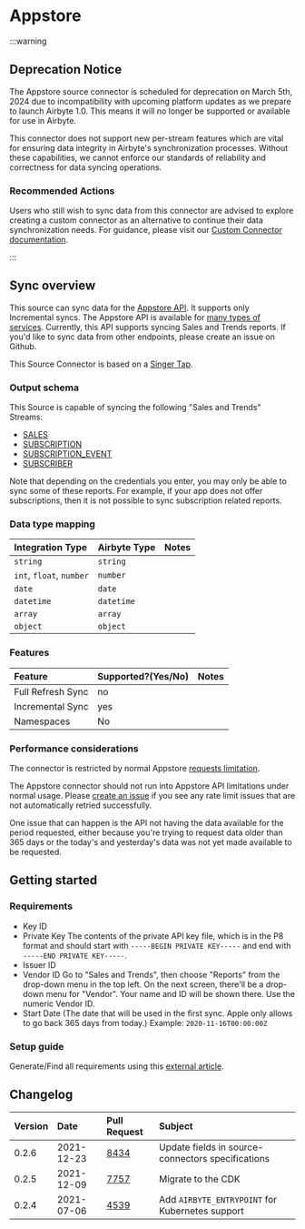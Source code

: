# Appstore

:::warning

## Deprecation Notice

The Appstore source connector is scheduled for deprecation on March 5th, 2024 due to incompatibility with upcoming platform updates as we prepare to launch Airbyte 1.0. This means it will no longer be supported or available for use in Airbyte.

This connector does not support new per-stream features which are vital for ensuring data integrity in Airbyte's synchronization processes. Without these capabilities, we cannot enforce our standards of reliability and correctness for data syncing operations.

### Recommended Actions

Users who still wish to sync data from this connector are advised to explore creating a custom connector as an alternative to continue their data synchronization needs. For guidance, please visit our [Custom Connector documentation](/connector-development/).

:::

## Sync overview

This source can sync data for the [Appstore API](https://developer.apple.com/documentation/appstoreconnectapi). It supports only Incremental syncs. The Appstore API is available for [many types of services](https://developer.apple.com/documentation/appstoreconnectapi). Currently, this API supports syncing Sales and Trends reports. If you'd like to sync data from other endpoints, please create an issue on Github.

This Source Connector is based on a [Singer Tap](https://github.com/miroapp/tap-appstore).

### Output schema

This Source is capable of syncing the following "Sales and Trends" Streams:

- [SALES](https://help.apple.com/app-store-connect/#/dev15f9508ca)
- [SUBSCRIPTION](https://help.apple.com/app-store-connect/#/itc5dcdf6693)
- [SUBSCRIPTION_EVENT](https://help.apple.com/app-store-connect/#/itc0b9b9d5b2)
- [SUBSCRIBER](https://help.apple.com/app-store-connect/#/itcf20f3392e)

Note that depending on the credentials you enter, you may only be able to sync some of these reports. For example, if your app does not offer subscriptions, then it is not possible to sync subscription related reports.

### Data type mapping

| Integration Type         | Airbyte Type | Notes |
| :----------------------- | :----------- | :---- |
| `string`                 | `string`     |       |
| `int`, `float`, `number` | `number`     |       |
| `date`                   | `date`       |       |
| `datetime`               | `datetime`   |       |
| `array`                  | `array`      |       |
| `object`                 | `object`     |       |

### Features

| Feature           | Supported?\(Yes/No\) | Notes |
| :---------------- | :------------------- | :---- |
| Full Refresh Sync | no                   |       |
| Incremental Sync  | yes                  |       |
| Namespaces        | No                   |       |

### Performance considerations

The connector is restricted by normal Appstore [requests limitation](https://developer.apple.com/documentation/appstoreconnectapi/identifying_rate_limits).

The Appstore connector should not run into Appstore API limitations under normal usage. Please [create an issue](https://github.com/airbytehq/airbyte/issues) if you see any rate limit issues that are not automatically retried successfully.

One issue that can happen is the API not having the data available for the period requested, either because you're trying to request data older than 365 days or the today's and yesterday's data was not yet made available to be requested.

## Getting started

### Requirements

- Key ID
- Private Key The contents of the private API key file, which is in the P8 format and should start with `-----BEGIN PRIVATE KEY-----` and end with `-----END PRIVATE KEY-----`.
- Issuer ID
- Vendor ID Go to "Sales and Trends", then choose "Reports" from the drop-down menu in the top left. On the next screen, there'll be a drop-down menu for "Vendor". Your name and ID will be shown there. Use the numeric Vendor ID.
- Start Date \(The date that will be used in the first sync. Apple only allows to go back 365 days from today.\) Example: `2020-11-16T00:00:00Z`

### Setup guide

Generate/Find all requirements using this [external article](https://leapfin.com/blog/apple-appstore-integration/).

## Changelog

| Version | Date       | Pull Request                                           | Subject                                           |
| :------ | :--------- | :----------------------------------------------------- | :------------------------------------------------ |
| 0.2.6   | 2021-12-23 | [8434](https://github.com/airbytehq/airbyte/pull/8434) | Update fields in source-connectors specifications |
| 0.2.5   | 2021-12-09 | [7757](https://github.com/airbytehq/airbyte/pull/7757) | Migrate to the CDK                                |
| 0.2.4   | 2021-07-06 | [4539](https://github.com/airbytehq/airbyte/pull/4539) | Add `AIRBYTE_ENTRYPOINT` for Kubernetes support   |
